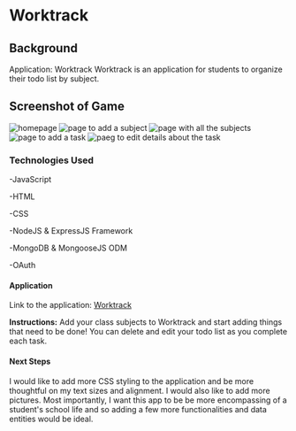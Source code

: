 # Worktrack

## Background
Application: Worktrack
Worktrack is an application for students to organize their todo list by subject.

## Screenshot of Game
![homepage](images/App#1.png)
![page to add a subject](images/App#2.png)
![page with all the subjects](images/App#3.png)
![page to add a task](images/App#4.png)
![paeg to edit details about the task](images/App#5.png)

### Technologies Used
-JavaScript

-HTML

-CSS

-NodeJS & ExpressJS Framework

-MongoDB & MongooseJS ODM

-OAuth

#### Application
Link to the application: [Worktrack](TBD)

**Instructions:**
Add your class subjects to Worktrack and start adding things that need to be done! You can delete and edit your todo list as you complete each task.

#### Next Steps
I would like to add more CSS styling to the application and be more thoughtful on my text sizes and alignment. I would also like to add more pictures. Most importantly, I want this app to be be more encompassing of a student's school life and so adding a few more functionalities and data entities would be ideal.
